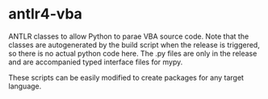 # antlr4-vba

ANTLR classes to allow Python to parae VBA source code. Note that the classes are autogenerated by the build script when the release is triggered, so there is no actual python code here. The .py files are only in the release and are accompanied typed interface files for mypy.

These scripts can be easily modified to create packages for any target language.
